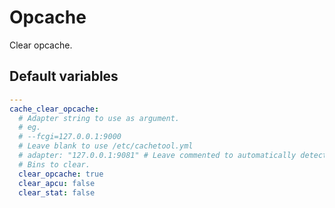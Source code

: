# Opcache

Clear opcache.

<!--TOC-->
<!--ENDTOC-->

<!--ROLEVARS-->
## Default variables
```yaml
---
cache_clear_opcache:
  # Adapter string to use as argument.
  # eg.
  # --fcgi=127.0.0.1:9000
  # Leave blank to use /etc/cachetool.yml
  # adapter: "127.0.0.1:9081" # Leave commented to automatically detect the adapter based on PHP version.
  # Bins to clear.
  clear_opcache: true
  clear_apcu: false
  clear_stat: false

```

<!--ENDROLEVARS-->
